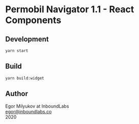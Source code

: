 # Permobil Navigator 1.1 - React Components

## Development

`yarn start`

## Build

`yarn build:widget`

## Author

Egor Milyukov at InboundLabs  
egor@inboundlabs.co  
2020